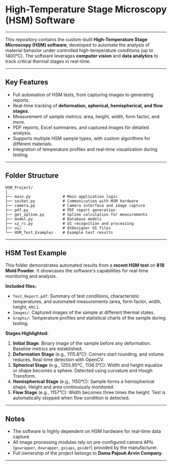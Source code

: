 # High-Temperature Stage Microscopy (HSM) Software

---

This repository contains the custom-built **High-Temperature Stage Microscopy (HSM) software**, developed to automate the analysis of material behavior under controlled high-temperature conditions (up to 1400°C). The software leverages **computer vision** and **data analytics** to track critical thermal stages in real-time.

---

## Key Features

* Full automation of HSM tests, from capturing images to generating reports.
* Real-time tracking of **deformation, spherical, hemispherical, and flow stages**.
* Measurement of sample metrics: area, height, width, form factor, and more.
* PDF reports, Excel summaries, and captured images for detailed analysis.
* Supports multiple HSM sample types, with custom algorithms for different materials.
* Integration of temperature profiles and real-time visualization during testing.

---

## Folder Structure

```
HSM_Project/
│
├── main.py              # Main application logic
├── socket.py            # Communication with HSM hardware
├── camera.py            # Camera interface and image capture
├── pdf.py               # PDF report generation
├── get_spline.py        # Spline calculation for measurements
├── model.py             # Database models
├── xz_rc.py             # UI recognition and processing
├── ui/                  # QtDesigner UI files
└── HSM_Test_Example/    # Example test results
```

---

## HSM Test Example

This folder demonstrates automated results from a **recent HSM test** on **818 Mold Powder**. It showcases the software's capabilities for real-time monitoring and analysis.

**Included files:**

* `Test_Report.pdf`: Summary of test conditions, characteristic temperatures, and automated measurements (area, form factor, width, height, etc.).
* `Images/`: Captured images of the sample at different thermal states.
* `Graphs/`: Temperature profiles and statistical charts of the sample during testing.

**Stages Highlighted:**

1. **Initial Stage**: Binary image of the sample before any deformation. Baseline metrics are established.
2. **Deformation Stage** (e.g., 1115.8°C): Corners start rounding, and volume reduces. Real-time detection with OpenCV.
3. **Spherical Stage** (e.g., 1255.95°C, 1136.5°C): Width and height equalize or shape becomes a sphere. Detected using curvature and Hough Transform.
4. **Hemispherical Stage** (e.g., 1150°C): Sample forms a hemispherical shape. Height and area continuously monitored.
5. **Flow Stage** (e.g., 1157°C): Width becomes three times the height. Test is automatically stopped when flow condition is detected.

---

## Notes

* The software is highly dependent on HSM hardware for real-time data capture.
* All image processing modules rely on pre-configured camera APIs (`gxwrapper`, `dxwrapper`, `gxiapi`, `gxidef`) provided by the manufacturer.
* Full ownership of the project belongs to **Dama Pajouh Arvin Company**.

---



